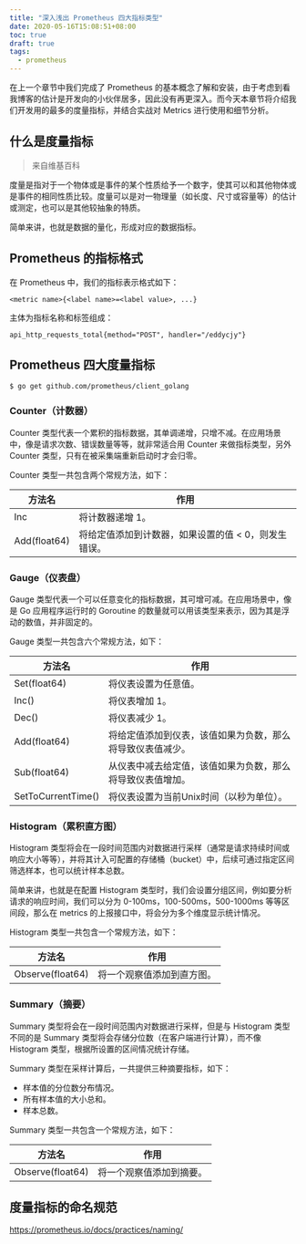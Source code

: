 ```yaml
---
title: "深入浅出 Prometheus 四大指标类型"
date: 2020-05-16T15:08:51+08:00
toc: true
draft: true
tags: 
  - prometheus
---
```


在上一个章节中我们完成了 Prometheus 的基本概念了解和安装，由于考虑到看我博客的估计是开发向的小伙伴居多，因此没有再更深入。而今天本章节将介绍我们开发用的最多的度量指标，并结合实战对 Metrics 进行使用和细节分析。

## 什么是度量指标

> 来自维基百科

度量是指对于一个物体或是事件的某个性质给予一个数字，使其可以和其他物体或是事件的相同性质比较。度量可以是对一物理量（如长度、尺寸或容量等）的估计或测定，也可以是其他较抽象的特质。

简单来讲，也就是数据的量化，形成对应的数据指标。

## Prometheus 的指标格式

在 Prometheus 中，我们的指标表示格式如下：

```
<metric name>{<label name>=<label value>, ...}
```

主体为指标名称和标签组成：

```
api_http_requests_total{method="POST", handler="/eddycjy"}
```

## Prometheus 四大度量指标

```
$ go get github.com/prometheus/client_golang
```

### Counter（计数器）

Counter 类型代表一个累积的指标数据，其单调递增，只增不减。在应用场景中，像是请求次数、错误数量等等，就非常适合用 Counter 来做指标类型，另外 Counter 类型，只有在被采集端重新启动时才会归零。

Counter 类型一共包含两个常规方法，如下：

方法名 | 作用
---|---
Inc | 将计数器递增 1。
Add(float64) | 将给定值添加到计数器，如果设置的值 < 0，则发生错误。



### Gauge（仪表盘）

Gauge 类型代表一个可以任意变化的指标数据，其可增可减。在应用场景中，像是 Go 应用程序运行时的 Goroutine 的数量就可以用该类型来表示，因为其是浮动的数值，并非固定的。

Gauge 类型一共包含六个常规方法，如下：

方法名 | 作用
---|---
Set(float64) | 将仪表设置为任意值。
Inc() | 将仪表增加 1。
Dec() | 将仪表减少 1。
Add(float64) | 将给定值添加到仪表，该值如果为负数，那么将导致仪表值减少。
Sub(float64) | 从仪表中减去给定值，该值如果为负数，那么将导致仪表值增加。
SetToCurrentTime() | 将仪表设置为当前Unix时间（以秒为单位）。

### Histogram（累积直方图）

Histogram 类型将会在一段时间范围内对数据进行采样（通常是请求持续时间或响应大小等等），并将其计入可配置的存储桶（bucket）中，后续可通过指定区间筛选样本，也可以统计样本总数。

简单来讲，也就是在配置 Histogram 类型时，我们会设置分组区间，例如要分析请求的响应时间，我们可以分为 0-100ms，100-500ms，500-1000ms 等等区间段，那么在 metrics 的上报接口中，将会分为多个维度显示统计情况。

Histogram 类型一共包含一个常规方法，如下：

方法名 | 作用
---|---
Observe(float64) | 将一个观察值添加到直方图。

### Summary（摘要）

Summary 类型将会在一段时间范围内对数据进行采样，但是与 Histogram 类型不同的是 Summary 类型将会存储分位数（在客户端进行计算），而不像 Histogram 类型，根据所设置的区间情况统计存储。 

Summary 类型在采样计算后，一共提供三种摘要指标，如下：

- 样本值的分位数分布情况。
- 所有样本值的大小总和。
- 样本总数。

Summary 类型一共包含一个常规方法，如下：

方法名 | 作用
---|---
Observe(float64) | 将一个观察值添加到摘要。



## 度量指标的命名规范

https://prometheus.io/docs/practices/naming/

